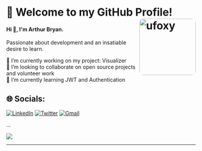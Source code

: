 ###

# 💫 Welcome to my GitHub Profile! <img align="right" alt="ufoxy" height="150" style="border-radius:10px;" src="https://media.discordapp.net/attachments/990708984212246529/1020060734291464293/meme_icon.png">
#### Hi 👋, I'm Arthur Bryan.
Passionate about development and an insatiable desire to learn.<br/>

🔭 I’m currently working on my project: Visualizer<br>👯 I’m looking to collaborate on open source projects and volunteer work<br>🌱 I’m currently learning JWT and Authentication<br/>

## 🌐 Socials:
[![LinkedIn](https://img.shields.io/badge/LinkedIn-%230077B5.svg?logo=linkedin&logoColor=white)](https://linkedin.com/in/arthurbryan)
[![Twitter](https://img.shields.io/badge/Twitter-%231DA1F2.svg?logo=Twitter&logoColor=white)]()
[![Gmail](https://img.shields.io/badge/Email-D14836?logo=gmail&logoColor=white)](mailto:arthurbryansk@gmail.com)<br/>

...

![](https://quotes-github-readme.vercel.app/api?type=horizontal&theme=tokyonight)

---
